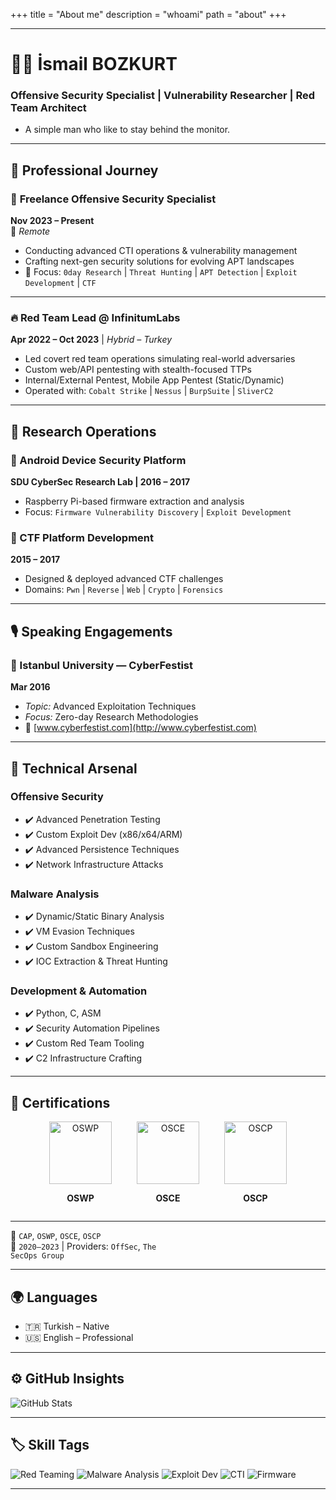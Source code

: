 +++
title = "About me"
description = "whoami"
path = "about"
+++

---

# 👨‍💻 İsmail BOZKURT

### **Offensive Security Specialist | Vulnerability Researcher | Red Team Architect**

- A simple man who like to stay behind the monitor.
 
---

## 🧭 Professional Journey

### 🧠 **Freelance Offensive Security Specialist**
**Nov 2023 – Present**  
📍 *Remote*

- Conducting advanced CTI operations & vulnerability management  
- Crafting next-gen security solutions for evolving APT landscapes  
- 🔬 Focus: `0day Research` | `Threat Hunting` | `APT Detection` | `Exploit Development` | `CTF`

---

### 🔥 **Red Team Lead @ InfinitumLabs**  
**Apr 2022 – Oct 2023** | *Hybrid – Turkey*

- Led covert red team operations simulating real-world adversaries  
- Custom web/API pentesting with stealth-focused TTPs  
- Internal/External Pentest, Mobile App Pentest (Static/Dynamic)
- Operated with: `Cobalt Strike` | `Nessus` | `BurpSuite` | `SliverC2` 

---

## 🧪 Research Operations

### 📱 Android Device Security Platform  
**SDU CyberSec Research Lab | 2016 – 2017**  
- Raspberry Pi-based firmware extraction and analysis  
- Focus: `Firmware Vulnerability Discovery` | `Exploit Development`

### 🏁 CTF Platform Development  
**2015 – 2017**  
- Designed & deployed advanced CTF challenges  
- Domains: `Pwn` | `Reverse` | `Web` | `Crypto` | `Forensics`

---

## 🎙️ Speaking Engagements

### 🎤 Istanbul University — CyberFestist  
**Mar 2016**  
- *Topic:* Advanced Exploitation Techniques  
- *Focus:* Zero-day Research Methodologies  
- 🔗 [www.cyberfestist.com](http://www.cyberfestist.com)

---

## 🧰 Technical Arsenal

### Offensive Security
- ✔️ Advanced Penetration Testing  
- ✔️ Custom Exploit Dev (x86/x64/ARM)  
- ✔️ Advanced Persistence Techniques  
- ✔️ Network Infrastructure Attacks  

### Malware Analysis
- ✔️ Dynamic/Static Binary Analysis  
- ✔️ VM Evasion Techniques  
- ✔️ Custom Sandbox Engineering  
- ✔️ IOC Extraction & Threat Hunting  

### Development & Automation
- ✔️ Python, C, ASM  
- ✔️ Security Automation Pipelines  
- ✔️ Custom Red Team Tooling  
- ✔️ C2 Infrastructure Crafting  

---

## 📜 Certifications

<div align="center" style="display: flex; gap: 40px; justify-content: center; flex-wrap: wrap;">

  <div>
    <img src="https://templates.images.credential.net/16776823122090017879526713130770.png" alt="OSWP" width="100" />
    <p align="center"><strong>OSWP</strong></p>
  </div>

  <div>
    <img src="https://templates.images.credential.net/16776822423126238551944601227169.png" alt="OSCE" width="100" />
    <p align="center"><strong>OSCE</strong></p>
  </div>

  <div>
    <img src="https://templates.images.credential.net/1677682410975725023965573912354.png" alt="OSCP" width="100" />
    <p align="center"><strong>OSCP</strong></p>
  </div>

</div>

---

🧾 <code>CAP</code>, <code>OSWP</code>, <code>OSCE</code>, <code>OSCP</code>  
📆 <code>2020–2023</code> | Providers: <code>OffSec</code>, <code>The SecOps Group</code>

---

## 🌍 Languages

- 🇹🇷 Turkish – Native  
- 🇺🇸 English – Professional  

---

## ⚙️ GitHub Insights

<img src="https://github-readme-stats.vercel.app/api?username=ismailbozkurt&show_icons=true&theme=radical" alt="GitHub Stats" />

---

## 🏷️ Skill Tags

![Red Teaming](https://img.shields.io/badge/Red%20Teaming-Expert-red)
![Malware Analysis](https://img.shields.io/badge/Malware%20Analysis-Advanced-blue)
![Exploit Dev](https://img.shields.io/badge/Exploit%20Dev-Expert-purple)
![CTI](https://img.shields.io/badge/CTI-Advanced-green)
![Firmware](https://img.shields.io/badge/Firmware-Analysis-orange)

---
